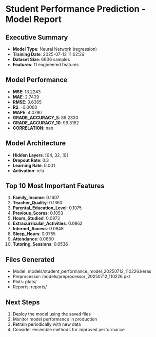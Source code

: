 
# Student Performance Prediction - Model Report

## Executive Summary
- **Model Type**: Neural Network (regression)
- **Training Date**: 2025-07-12 11:02:26
- **Dataset Size**: 6606 samples
- **Features**: 11 engineered features

## Model Performance
- **MSE**: 13.2243
- **MAE**: 2.7439
- **RMSE**: 3.6365
- **R2**: -0.0000
- **MAPE**: 4.0790
- **GRADE_ACCURACY_5**: 86.2330
- **GRADE_ACCURACY_10**: 99.3192
- **CORRELATION**: nan

## Model Architecture
- **Hidden Layers**: [64, 32, 16]
- **Dropout Rate**: 0.3
- **Learning Rate**: 0.001
- **Activation**: relu

## Top 10 Most Important Features
1. **Family_Income**: 0.1407
2. **Teacher_Quality**: 0.1360
3. **Parental_Education_Level**: 0.1075
4. **Previous_Scores**: 0.1053
5. **Hours_Studied**: 0.0973
6. **Extracurricular_Activities**: 0.0962
7. **Internet_Access**: 0.0948
8. **Sleep_Hours**: 0.0755
9. **Attendance**: 0.0660
10. **Tutoring_Sessions**: 0.0536

## Files Generated
- Model: models/student_performance_model_20250712_110226.keras
- Preprocessor: models/preprocessor_20250712_110226.pkl
- Plots: plots/
- Reports: reports/

## Next Steps
1. Deploy the model using the saved files
2. Monitor model performance in production
3. Retrain periodically with new data
4. Consider ensemble methods for improved performance
